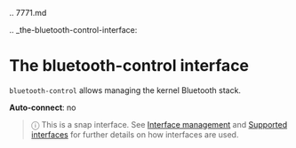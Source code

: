 .. 7771.md

.. _the-bluetooth-control-interface:

# The bluetooth-control interface

`bluetooth-control` allows managing the kernel Bluetooth stack.

**Auto-connect**: no

> ⓘ  This is a snap interface. See [Interface management](interface-management.md) and [Supported interfaces](supported-interfaces.md) for further details on how interfaces are used.